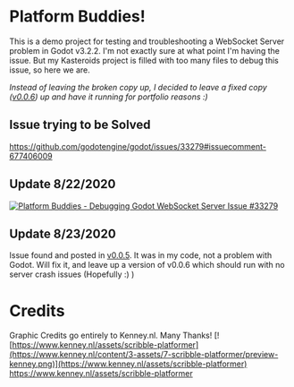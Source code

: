 # Platform Buddies!
This is a demo project for testing and troubleshooting a WebSocket Server problem in Godot v3.2.2. 
I'm not exactly sure at what point I'm having the issue. 
But my Kasteroids project is filled with too many files to debug this issue, so here we are.

*Instead of leaving the broken copy up, I decided to leave a fixed copy ([v0.0.6](https://github.com/ETdoFresh/PlatformBuddies/releases/tag/v0.0.6)) up and have it running for portfolio reasons :)*

## Issue trying to be Solved
https://github.com/godotengine/godot/issues/33279#issuecomment-677406009

## Update 8/22/2020
[![Platform Buddies - Debugging Godot WebSocket Server Issue #33279](http://img.youtube.com/vi/3SgV7pT1kP0/0.jpg)](https://youtu.be/3SgV7pT1kP0 "Platform Buddies - Debugging Godot WebSocket Server Issue #33279")

## Update 8/23/2020
Issue found and posted in [v0.0.5](https://github.com/ETdoFresh/PlatformBuddies/releases/tag/v0.0.5). It was in my code, not a problem with Godot. Will fix it, and leave up a version of v0.0.6 which should run with no server crash issues (Hopefully :) )

# Credits
Graphic Credits go entirely to Kenney.nl. Many Thanks!
[![https://www.kenney.nl/assets/scribble-platformer](https://www.kenney.nl/content/3-assets/7-scribble-platformer/preview-kenney.png)](https://www.kenney.nl/assets/scribble-platformer)
https://www.kenney.nl/assets/scribble-platformer

